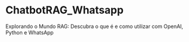 # ChatbotRAG_Whatsapp
Explorando o Mundo RAG: Descubra o que é e como utilizar com OpenAI, Python e WhatsApp
